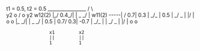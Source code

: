 t1 = 0.5, t2 = 0.5
                          ________________
                         /                \  
                 y2 o   /      o y2       w12(2)
                    |\_/  0.4_/|
                    |  \_  _/  |
        w11(2) -----|    \/ 0.7|
                0.3 |   _/\_   | 0.5
                    | _/    \_ |
                    |/        \|
                    o          o
                    |\_      _/|
                    |  \_  _/  |
                0.5 | 0.7\/ 0.3| -0.7
                    |   _/\_   |
                    | _/    \_ |
                    |/        \|
                    o          o
                    
                    x1         x2
                    ||         ||
                    1          1
